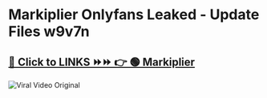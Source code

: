
 # Markiplier Onlyfans Leaked - Update Files w9v7n

## <h2><a href="https://clipsfans.com/Markiplier&ref=git">🔗 Click to LINKS ⏩⏩ 👉 🟢 Markiplier </a></h2>

<a href="https://clipsfans.com/Markiplier&ref=git" rel="nofollow" data-target="animated-image.originalLink"><img src="https://i.ibb.co.com/xMMVF88/686577567.gif" alt="Viral Video Original" style="max-width: 100%; display: inline-block;" data-target="animated-image.originalImage"></a>

